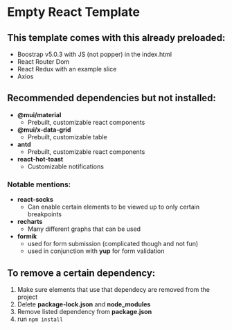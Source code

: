 # Empty React Template

## This template comes with this already preloaded: 
- Boostrap v5.0.3 with JS (not popper) in the index.html
- React Router Dom
- React Redux with an example slice
- Axios

## Recommended dependencies but not installed:
- **@mui/material**
    - Prebuilt, customizable react components
- **@mui/x-data-grid**
    - Prebuilt, customizable table
- **antd**
    - Prebuilt, customizable react components
- **react-hot-toast**
    - Customizable notifications

### Notable mentions: 
- **react-socks**
    - Can enable certain elements to be viewed up to only certain breakpoints
- **recharts**
    - Many different graphs that can be used
- **formik**
    - used for form submission (complicated though and not fun)
    - used in conjunction with **yup** for form validation

## To remove a certain dependency:
1. Make sure elements that use that dependecy are removed from the project
2. Delete **package-lock.json** and **node_modules**
3. Remove listed dependency from **package.json**
4. run `npm install`